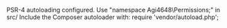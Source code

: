 PSR-4 autoloading configured. Use "namespace Agi4648\Permissions;" in src/
Include the Composer autoloader with: require 'vendor/autoload.php';